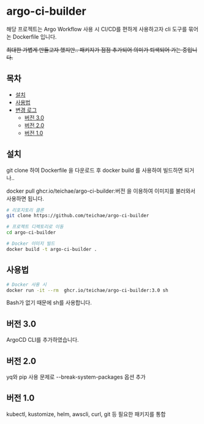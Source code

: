 # argo-ci-builder

해당 프로젝트는 Argo Workflow 사용 시 CI/CD를 편하게 사용하고자 cli 도구를 묶어논 Dockerfile 입니다.

~~최대한 가볍게 만들고자 했지만.. 패키지가 점점 추가되어 의미가 퇴색되어 가는 중입니다.~~

## 목차
- [설치](#설치)
- [사용법](#사용법)
- [변경 로그](#변경-로그)
  - [버전 3.0](#버전-30)
  - [버전 2.0](#버전-20)
  - [버전 1.0](#버전-10)

## 설치
git clone 하여 Dockerfile 을 다운로드 후 docker build 를 사용하여 빌드하면 되거나..

docker pull ghcr.io/teichae/argo-ci-builder:버전 을 이용하여 이미지를 불러와서 사용하면 됩니다.

```sh
# 리포지토리 클론
git clone https://github.com/teichae/argo-ci-builder

# 프로젝트 디렉토리로 이동
cd argo-ci-builder

# Docker 이미지 빌드
docker build -t argo-ci-builder .
```

## 사용법

```sh
# Docker 사용 시
docker run -it --rm  ghcr.io/teichae/argo-ci-builder:3.0 sh
```

Bash가 없기 때문에 sh를 사용합니다.

## 버전 3.0
ArgoCD CLI를 추가하였습니다.


## 버전 2.0
yq와 pip 사용 문제로 --break-system-packages 옵션 추가

## 버전 1.0
kubectl, kustomize, helm, awscli, curl, git 등 필요한 패키지를 통합
